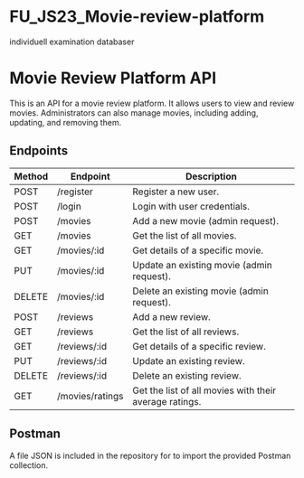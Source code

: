 # FU_JS23_Movie-review-platform
individuell examination databaser
# Movie Review Platform API

This is an API for a movie review platform. It allows users to view and review movies. Administrators can also manage movies, including adding, updating, and removing them.

## Endpoints

| Method | Endpoint                 | Description                                          |
|--------|--------------------------|------------------------------------------------------|
| POST   | /register                | Register a new user.                                 |
| POST   | /login                   | Login with user credentials.                         |
| POST   | /movies                  | Add a new movie (admin request).                     |
| GET    | /movies                  | Get the list of all movies.                          |
| GET    | /movies/:id              | Get details of a specific movie.                     |
| PUT    | /movies/:id              | Update an existing movie (admin request).            |
| DELETE | /movies/:id              | Delete an existing movie (admin request).            |
| POST   | /reviews                 | Add a new review.                                    |
| GET    | /reviews                 | Get the list of all reviews.                         |
| GET    | /reviews/:id             | Get details of a specific review.                    |
| PUT    | /reviews/:id             | Update an existing review.                           |
| DELETE | /reviews/:id             | Delete an existing review.                           |
| GET    | /movies/ratings          | Get the list of all movies with their average ratings.|

## Postman

A file JSON is included in the repository for to import the provided Postman collection. 